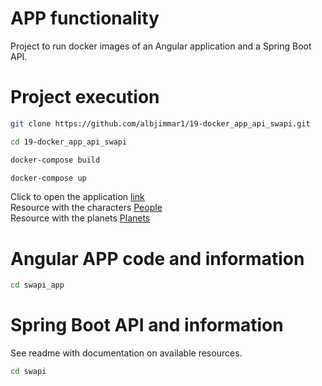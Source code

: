 # APP functionality

Project to run docker images of an Angular application and a Spring Boot API.<br>

# Project execution

```sh
git clone https://github.com/albjimmar1/19-docker_app_api_swapi.git
```
```sh
cd 19-docker_app_api_swapi
```
```sh
docker-compose build
```
```sh
docker-compose up
```

Click to open the application [link](http://localhost:6969/)<br>
Resource with the characters [People](http://localhost:8080/swapi/v1/people)<br>
Resource with the planets [Planets](http://localhost:8080/swapi/v1/planets)<br>

# Angular APP code and information

```sh
cd swapi_app
```

# Spring Boot API and information
See readme with documentation on available resources.<br>
```sh
cd swapi
```
